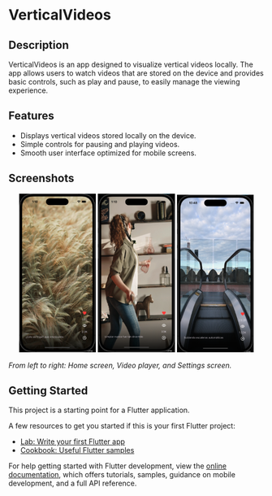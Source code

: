 # VerticalVideos


## Description

VerticalVideos is an app designed to visualize vertical videos locally. The app allows users to watch videos that are stored on the device and provides basic controls, such as play and pause, to easily manage the viewing experience.

## Features

- Displays vertical videos stored locally on the device.
- Simple controls for pausing and playing videos.
- Smooth user interface optimized for mobile screens.

## Screenshots

<p align="center">
  <img src="assets/images/screenshot1.png" alt="Screenshot 1" width="30%" />
  <img src="assets/images/screenshot2.png" alt="Screenshot 2" width="30%" />
  <img src="assets/images/screenshot3.png" alt="Screenshot 3" width="30%" />
</p>

*From left to right: Home screen, Video player, and Settings screen.*

## Getting Started

This project is a starting point for a Flutter application.

A few resources to get you started if this is your first Flutter project:

- [Lab: Write your first Flutter app](https://docs.flutter.dev/get-started/codelab)
- [Cookbook: Useful Flutter samples](https://docs.flutter.dev/cookbook)

For help getting started with Flutter development, view the
[online documentation](https://docs.flutter.dev/), which offers tutorials,
samples, guidance on mobile development, and a full API reference.
